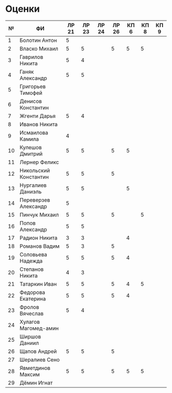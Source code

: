 # Оценки
| №   | ФИ                    | ЛР 21 | ЛР 23 | ЛР 24 | ЛР 26 | КП 6 | КП 8 | КП 9 |
| --- | --------------------- | ----- | ----- | ----- | ----- | ---- | ---- | ---- |
| 1   | Болотин Антон         | 5     |       |       |       |      |      |      |
| 2   | Власко Михаил         | 5     | 5     |       | 5     | 5    | 5    |      |
| 3   | Гаврилов Никита       | 5     | 4     |       |       |      |      |      |
| 4   | Ганяк Александр       | 5     | 5     |       |       |      |      |      |
| 5   | Григорьев Тимофей     |       |       |       |       |      |      |      |
| 6   | Денисов Константин    |       |       |       |       |      |      |      |
| 7   | Жгенти Дарья          | 5     | 4     |       |       |      |      |      |
| 8   | Иванов Никита         |       |       |       |       |      |      |      |
| 9   | Исмаилова Камила      | 4     |       |       |       |      |      |      |
| 10  | Кулешов Дмитрий       | 5     | 5     |       | 5     | 5    |      |      |
| 11  | Лернер Феликс         |       |       |       |       |      |      |      |
| 12  | Никольский Константин | 5     | 5     |       | 5     |      |      |      |
| 13  | Нургалиев  Даниэль    | 5     | 5     |       |       | 5    |      |      |
| 14  | Переверзев Александр  | 5     |       |       |       |      |      |      |
| 15  | Пинчук Михаил         | 5     | 5     |       | 5     |      | 5    |      |
| 16  | Попов Александр       | 5     | 5     |       |       |      |      |      |
| 17  | Радион Никита         | 3     | 3     |       |       | 4    |      |      |
| 18  | Романов Вадим         | 5     | 3     |       | 5     |      |      |      |
| 19  | Соловьева Надежда     | 5     | 5     |       | 5     | 4    |      |      |
| 20  | Степанов Никита       | 4     | 3     |       |       |      |      |      |
| 21  | Татаркин Иван         | 5     | 5     |       | 5     | 4    | 5    |      |
| 22  | Федорова Екатерина    | 5     | 5     |       | 5     | 4    |      |      |
| 23  | Фролов Вячеслав       | 5     | 4     |       |       |      |      |      |
| 24  | Хулагов Магомед-амин  |       |       |       |       |      |      |      |
| 25  | Ширшов Даниил         |       |       |       |       |      |      |      |
| 26  | Щапов Андрей          | 5     | 5     |       | 5     |      |      |      |
| 27  | Шералиев Сено         |       |       |       |       |      |      |      |
| 28  | Явметдинов Максим     | 5     | 5     |       | 5     | 5    | 5    |      |
| 29  | Дёмин Игнат           |       |       |       |       |      |      |      |
